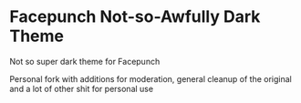 # Facepunch Not-so-Awfully Dark Theme

Not so super dark theme for Facepunch

Personal fork with additions for moderation, general cleanup of the original and a lot of other shit for personal use
